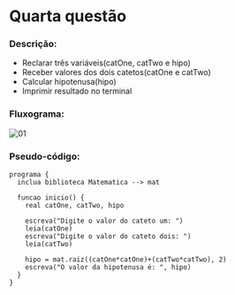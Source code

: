 # Quarta questão

### Descrição: 

- Reclarar três variáveis(catOne, catTwo e hipo)
- Receber valores dos dois catetos(catOne e catTwo)
- Calcular hipotenusa(hipo)
- Imprimir resultado no terminal 

### Fluxograma: 

![01](https://user-images.githubusercontent.com/84058517/230494733-675b1a65-0ec4-4f33-8b6b-8f6d27267679.png)

### Pseudo-código:

```
programa {
  inclua biblioteca Matematica --> mat 

  funcao inicio() {
    real catOne, catTwo, hipo

    escreva("Digite o valor do cateto um: ")
    leia(catOne)
    escreva("Digite o valor do cateto dois: ")
    leia(catTwo)

    hipo = mat.raiz((catOne*catOne)+(catTwo*catTwo), 2)
    escreva("O valor da hipotenusa é: ", hipo)
  }
}
```
